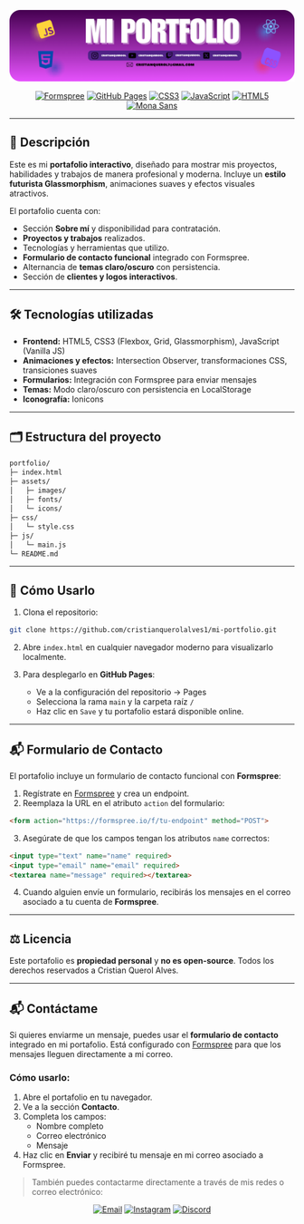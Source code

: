 [![Banner del Portafolio](image.png)](https://cristianquerolalves.com)


<div align="center">

[![Formspree](https://img.shields.io/badge/Formspree-FF6A3D?style=for-the-badge&logo=formspree&logoColor=white)](https://formspree.io/) 
[![GitHub Pages](https://img.shields.io/badge/GitHub%20Pages-181717?style=for-the-badge&logo=github&logoColor=white)](https://pages.github.com/) 
[![CSS3](https://img.shields.io/badge/CSS3-1572B6?style=for-the-badge&logo=css3&logoColor=white)](https://developer.mozilla.org/es/docs/Web/CSS) 
[![JavaScript](https://img.shields.io/badge/JavaScript-F7DF1E?style=for-the-badge&logo=javascript&logoColor=black)](https://developer.mozilla.org/es/docs/Web/JavaScript) 
[![HTML5](https://img.shields.io/badge/HTML5-E34F26?style=for-the-badge&logo=html5&logoColor=white)](https://developer.mozilla.org/es/docs/Web/HTML) 
[![Mona Sans](https://img.shields.io/badge/Tipografía-Mona--Sans-000000?style=for-the-badge&logoColor=white)](https://www.dafont.com/mona-sans.font)

</div>


---

## 📖 Descripción
Este es mi **portafolio interactivo**, diseñado para mostrar mis proyectos, habilidades y trabajos de manera profesional y moderna. Incluye un **estilo futurista Glassmorphism**, animaciones suaves y efectos visuales atractivos.

El portafolio cuenta con:

- Sección **Sobre mí** y disponibilidad para contratación.
- **Proyectos y trabajos** realizados.
- Tecnologías y herramientas que utilizo.
- **Formulario de contacto funcional** integrado con Formspree.
- Alternancia de **temas claro/oscuro** con persistencia.
- Sección de **clientes y logos interactivos**.

---

## 🛠 Tecnologías utilizadas
- **Frontend:** HTML5, CSS3 (Flexbox, Grid, Glassmorphism), JavaScript (Vanilla JS)  
- **Animaciones y efectos:** Intersection Observer, transformaciones CSS, transiciones suaves  
- **Formularios:** Integración con Formspree para enviar mensajes  
- **Temas:** Modo claro/oscuro con persistencia en LocalStorage  
- **Iconografía:** Ionicons  

---

## 🗂 Estructura del proyecto
```text
portfolio/
├─ index.html
├─ assets/
│   ├─ images/
│   ├─ fonts/
│   └─ icons/
├─ css/
│   └─ style.css
├─ js/
│   └─ main.js
└─ README.md
```

---

## 🚀 Cómo Usarlo

1. Clona el repositorio:
```bash
git clone https://github.com/cristianquerolalves1/mi-portfolio.git
```

2. Abre `index.html` en cualquier navegador moderno para visualizarlo localmente.

3. Para desplegarlo en **GitHub Pages**:
   - Ve a la configuración del repositorio → Pages
   - Selecciona la rama `main` y la carpeta raíz `/`
   - Haz clic en `Save` y tu portafolio estará disponible online.

---

## 📬 Formulario de Contacto
El portafolio incluye un formulario de contacto funcional con **Formspree**:

1. Regístrate en [Formspree](https://formspree.io/) y crea un endpoint.
2. Reemplaza la URL en el atributo `action` del formulario:

```html
<form action="https://formspree.io/f/tu-endpoint" method="POST">
```

3. Asegúrate de que los campos tengan los atributos `name` correctos:

```html
<input type="text" name="name" required>
<input type="email" name="email" required>
<textarea name="message" required></textarea>
```

4. Cuando alguien envíe un formulario, recibirás los mensajes en el correo asociado a tu cuenta de **Formspree**.

---

## ⚖️ Licencia
Este portafolio es **propiedad personal** y **no es open-source**. Todos los derechos reservados a Cristian Querol Alves.

---

## 📬 Contáctame

Si quieres enviarme un mensaje, puedes usar el **formulario de contacto** integrado en mi portafolio. Está configurado con [Formspree](https://formspree.io/) para que los mensajes lleguen directamente a mi correo.

### Cómo usarlo:

1. Abre el portafolio en tu navegador.
2. Ve a la sección **Contacto**.
3. Completa los campos:
   - Nombre completo
   - Correo electrónico
   - Mensaje
4. Haz clic en **Enviar** y recibiré tu mensaje en mi correo asociado a Formspree.

> También puedes contactarme directamente a través de mis redes o correo electrónico:

<div align="center">

[![Email](https://img.shields.io/badge/Email-D14836?style=for-the-badge&logo=gmail&logoColor=white)](mailto:cristianquerol7@gmail.com)
[![Instagram](https://img.shields.io/badge/Instagram-E1306C?style=for-the-badge&logo=instagram&logoColor=white)](https://www.instagram.com/cristianquerool)
[![Discord](https://img.shields.io/badge/Moon%20Vision-7289DA?style=for-the-badge&logo=discord&logoColor=white)](https://discord.gg/HtJ8uMQBed)

</div>
